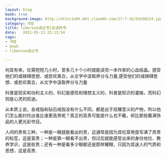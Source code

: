 ```yaml
---
layout: blog
book: true
background-image: http://ot1cc1u9t.bkt.clouddn.com/17-7-16/91630214.jpg
category: 개발
title: liberxue读过书|在读的书
date:   2021-01-13 23:13:54
tags:
- 개발
- book
- liberxue读过书

---
```


何其有幸。仅需短短几小时，至多几十个小时就能读完一本作家的心血结晶。感受他们的或磅礴思想、或悲欢离合，从文字中汲取养分与力量,感受他们的或磅礴思想、或悲欢离合，从文字中汲取养分与力量

科普是现实和功利主义的，科幻是感性和理想主义的，科普是知识的灌输，而科幻则是心灵的启迪。
 
 
从本质上说，金戒指和钻石戒指没有什么不同，都是出于炫耀意义的产物，所以他们怎么能衬托出谁比谁更高贵呢？真正的高贵可能是什么也不戴，却比那些戴满饰品的人更光彩夺目。
 
 
人间的贵有三种，一种是一眼就能看出的贵，这通常是因为其吃穿用度写满了昂贵的标签，这是富贵；一种是第一眼看不出贵，但过后就能感受出来的身份地位、教养学识，这是权贵；还有一种是看多少眼都还是那样耀眼，只因为其迷人的气质和思想，这是高贵.

